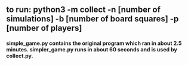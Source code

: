 ## to run: python3 -m collect -n [number of simulations] -b [number of board squares] -p [number of players]

#### simple_game.py contains the original program which ran in about 2.5 minutes.  simpler_game.py runs in about 60 seconds and is used by collect.py.
